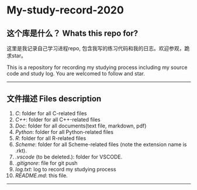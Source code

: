 # My-study-record-2020

## 这个库是什么？ Whats this repo for?

这里是我记录自己学习进程repo, 包含我写的练习代码和我的日志。欢迎参观，跪求star。

This is a repository for recording my studying process
including my source code and study log. You are welcomed to follow and star.
***



## 文件描述 Files description

1. *C*: folder for all C-related files
2. *C++*: folder for all C++-related files
3. *Doc*: folder for all documents(text file, markdown, pdf)
4. *Python*: folder for all Python-related files
5. *R*: folder for all R-related files
6. *Scheme*: folder for all Scheme-related files (note the extension name is .rkt).
7. *.vscode* (to be deleted.): folder for VSCODE.
8. *.gitignore*: file for git push
9. *log.txt*: log to record my studying process
10. *README.md*: this file.

***
